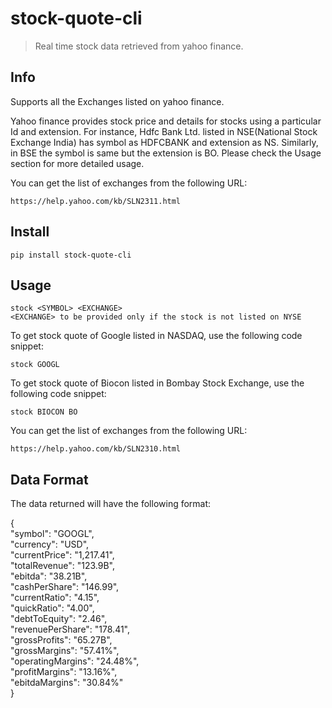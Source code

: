 # stock-quote-cli

> Real time stock data retrieved from yahoo finance.

## Info

Supports all the Exchanges listed on yahoo finance.

Yahoo finance provides stock price and details for stocks using a particular Id and extension. For instance, Hdfc Bank Ltd. listed in NSE(National Stock Exchange India) has symbol as HDFCBANK and extension as NS. Similarly, in BSE the symbol is same but the extension is BO. Please check the Usage section for more detailed usage.

You can get the list of exchanges from the following URL:
```
https://help.yahoo.com/kb/SLN2311.html
```

## Install
```
pip install stock-quote-cli
```
## Usage
```
stock <SYMBOL> <EXCHANGE>
<EXCHANGE> to be provided only if the stock is not listed on NYSE
```

To get stock quote of Google listed in NASDAQ, use the following code snippet:

```
stock GOOGL
```

To get stock quote of Biocon listed in Bombay Stock Exchange, use the following code snippet:

```
stock BIOCON BO
```

You can get the list of exchanges from the following URL:
```
https://help.yahoo.com/kb/SLN2310.html
```


## Data Format
The data returned will have the following format:

{  
    "symbol": "GOOGL",  
    "currency": "USD",  
    "currentPrice": "1,217.41",  
    "totalRevenue": "123.9B",  
    "ebitda": "38.21B",  
    "cashPerShare": "146.99",  
    "currentRatio": "4.15",  
    "quickRatio": "4.00",  
    "debtToEquity": "2.46",  
    "revenuePerShare": "178.41",  
    "grossProfits": "65.27B",  
    "grossMargins": "57.41%",  
    "operatingMargins": "24.48%",  
    "profitMargins": "13.16%",  
    "ebitdaMargins": "30.84%"  
}
